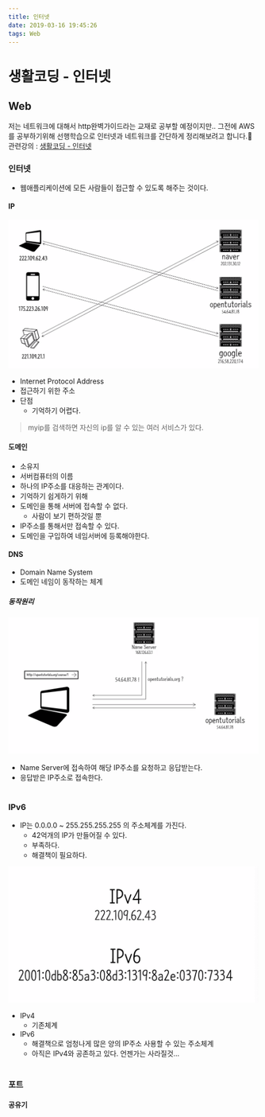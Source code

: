 ```yaml
---
title: 인터넷
date: 2019-03-16 19:45:26
tags: Web
---
```

# 생활코딩 - 인터넷
## Web

저는 네트워크에 대해서 http완벽가이드라는 교재로 공부할 예정이지만..
그전에 AWS를 공부하기위해 선행학습으로 인터넷과 네트워크를 간단하게 정리해보려고 합니다.🙂<br>
관련강의 : [생활코딩 - 인터넷](https://opentutorials.org/course/1688/9483) 

### 인터넷
- 웹애플리케이션에 모든 사람들이 접근할 수 있도록 해주는 것이다.

#### IP
![internet](/images/web/internet01-01.png)
- Internet Protocol Address
- 접근하기 위한 주소
- 단점
    - 기억하기 어렵다.

    
>myip를 검색하면 자신의 ip를 알 수 있는 여러 서비스가 있다.

#### 도메인
- 소유지
- 서버컴퓨터의 이름
- 하나의 IP주소를 대응하는 관계이다.
- 기억하기 쉽게하기 위해
- 도메인을 통해 서버에 접속할 수 없다. 
    - 사람이 보기 편하것일 뿐
- IP주소를 통해서만 접속할 수 있다.
- 도메인을 구입하여 네임서버에 등록해야한다.

#### DNS
- Domain Name System
- 도메인 네임이 동작하는 체계

##### 동작원리
![internet](/images/web/internet01-02.png)
- Name Server에 접속하여 해당 IP주소를 요청하고 응답받는다.
- 응답받은 IP주소로 접속한다.
<br><br>

### IPv6
- IP는 0.0.0.0 ~ 255.255.255.255 의 주소체계를 가진다. 
    - 42억개의 IP가 만들어질 수 있다.
    - 부족하다.
    - 해결책이 필요하다.

![internet](/images/web/internet01-03.png)
- IPv4 
    - 기존체계
- IPv6
    - 해결책으로 엄청나게 많은 양의 IP주소 사용할 수 있는 주소체계
    - 아직은 IPv4와 공존하고 있다. 언젠가는 사라질것...
<br><br>

### 포트
#### 공유기 
